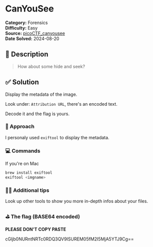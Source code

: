 # CanYouSee

**Category:** Forensics  
**Difficulty:** Easy  
**Source:**
[picoCTF_canyousee](https://play.picoctf.org/practice/challenge/408?page=2)  
**Date Solved:** 2024-08-20

## 📁 Description

> How about some hide and seek?

## ✅ Solution

Display the metadata of the image.

Look under: `Attribution URL`, there's an encoded text.

Decode it and the flag is yours.

### 🧠 Approach

I personaly used `exiftool` to display the metadata.

### 💻 Commands

If you're on Mac

```bash
brew install exiftool
exiftool <imgname>
```

### ✌🏾 Additional tips

Look up other tools to show you more in-depth infos about your files.

### ⛳️ The flag (BASE64 encoded)

**PLEASE DON'T COPY PASTE**

cGljb0NURntNRTc0RDQ3QV9ISUREM05fM2I5MjA5YTJ9Cg==
